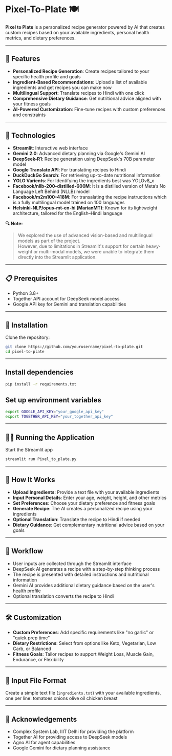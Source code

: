 # Pixel-To-Plate 🍽️

**Pixel to Plate** is a personalized recipe generator powered by AI that creates custom recipes based on your available ingredients, personal health metrics, and dietary preferences.

---

## 🌟 Features

- **Personalized Recipe Generation**: Create recipes tailored to your specific health profile and goals  
- **Ingredient-Based Recommendations**: Upload a list of available ingredients and get recipes you can make now  
- **Multilingual Support**: Translate recipes to Hindi with one click  
- **Comprehensive Dietary Guidance**: Get nutritional advice aligned with your fitness goals  
- **AI-Powered Customization**: Fine-tune recipes with custom preferences and constraints  

---

## 🔧 Technologies

- **Streamlit**: Interactive web interface  
- **Gemini 2.0**: Advanced dietary planning via Google's Gemini AI  
- **DeepSeek-R1**: Recipe generation using DeepSeek's 70B parameter model  
- **Google Translate API**: For translating recipes to Hindi  
- **DuckDuckGo Search**: For retrieving up-to-date nutritional information
- **YOLO Varients**: For Identifying the ingredients best was YOLOv8_x 
- **Facebook/nllb-200-distilled-600M**: It is a distilled version of Meta’s No Language Left Behind (NLLB) model
- **Facebook/m2m100-418M**: For transalating the recipe instructions which is a fully multilingual model trained on 100 languages
- **Helsinki-NLP/opus-mt-en-hi (MarianMT)**: Known for its lightweight architecture, tailored for the English–Hindi language

**🔍 Note:**  
> We explored the use of advanced vision-based and multilingual models as part of the project.  
> However, due to limitations in Streamlit's support for certain heavy-weight or multi-modal models, we were unable to integrate them directly into the Streamlit application.
---

## 📋 Prerequisites

- Python 3.8+  
- Together API account for DeepSeek model access  
- Google API key for Gemini and translation capabilities  

---

## 🚀 Installation

Clone the repository:
```bash
git clone https://github.com/yourusername/pixel-to-plate.git
cd pixel-to-plate
```

---

## Install dependencies
```bash
pip install -r requirements.txt
```

## Set up environment variables
```bash
export GOOGLE_API_KEY="your_google_api_key"
export TOGETHER_API_KEY="your_together_api_key"
```

---

## 🏃‍♂️ Running the Application
Start the Streamlit app
```bash
streamlit run Pixel_to_plate.py
```

---

## 🧠 How It Works

- **Upload Ingredients**: Provide a text file with your available ingredients  
- **Input Personal Details**: Enter your age, weight, height, and other metrics  
- **Set Preferences**: Choose your dietary preference and fitness goals  
- **Generate Recipe**: The AI creates a personalized recipe using your ingredients  
- **Optional Translation**: Translate the recipe to Hindi if needed  
- **Dietary Guidance**: Get complementary nutritional advice based on your goals  

---

## 🔄 Workflow

- User inputs are collected through the Streamlit interface  
- DeepSeek AI generates a recipe with a step-by-step thinking process  
- The recipe is presented with detailed instructions and nutritional information  
- Gemini AI provides additional dietary guidance based on the user's health profile  
- Optional translation converts the recipe to Hindi  

---

## 🛠️ Customization

- **Custom Preferences**: Add specific requirements like "no garlic" or "quick prep time"  
- **Dietary Restrictions**: Select from options like Keto, Vegetarian, Low Carb, or Balanced  
- **Fitness Goals**: Tailor recipes to support Weight Loss, Muscle Gain, Endurance, or Flexibility  

---

## 📄 Input File Format

Create a simple text file (`ingredients.txt`) with your available ingredients, one per line:
tomatoes
onions
olive oil
chicken breast

---

## 🙏 Acknowledgements
- Complex System Lab, IIIT Delhi for providing the platform
- Together AI for providing access to DeepSeek models  
- Agno AI for agent capabilities  
- Google Gemini for dietary planning assistance 
